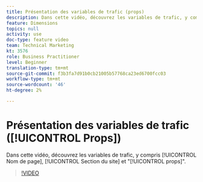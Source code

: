 ```yaml
---
title: Présentation des variables de trafic (props)
description: Dans cette vidéo, découvrez les variables de trafic, y compris le nom de page, la section du site et les "props".
feature: Dimensions
topics: null
activity: use
doc-type: feature video
team: Technical Marketing
kt: 3576
role: Business Practitioner
level: Beginner
translation-type: tm+mt
source-git-commit: f3b3fa7d91b0cb21005b57768ca23ed6700fcc03
workflow-type: tm+mt
source-wordcount: '46'
ht-degree: 2%

---
```



# Présentation des variables de trafic ([!UICONTROL Props])

Dans cette vidéo, découvrez les variables de trafic, y compris [!UICONTROL Nom de page], [!UICONTROL Section du site] et &quot;[!UICONTROL props]&quot;.

>[!VIDEO](https://video.tv.adobe.com/v/28767/?quality=12)

